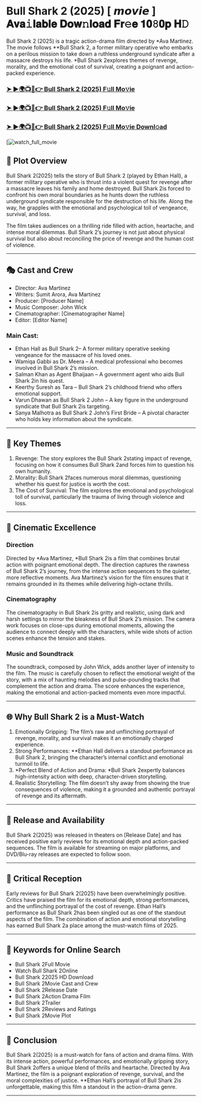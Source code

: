 # Bull Shark 2 (2025) [ 𝙢𝙤𝙫𝙞𝙚 ] 𝐀𝐯𝐚𝚒𝐥𝐚𝐛𝐥𝐞 𝐃𝐨𝐰𝚗𝐥𝐨𝐚𝐝 𝐅𝐫𝚎𝐞 𝟏𝟎𝟾𝟎𝐩 𝐇𝙳

Bull Shark 2 (2025) is a tragic action-drama film directed by *Ava Martinez. The movie follows **Bull Shark 2, a former military operative who embarks on a perilous mission to take down a ruthless underground syndicate after a massacre destroys his life. *Bull Shark 2explores themes of revenge, morality, and the emotional cost of survival, creating a poignant and action-packed experience.

### [➤ ►🌍📺📱👉   Bull Shark 2 (2025) F𝚞ll Mo𝚟ie](https://rb.gy/anddy4)

### [➤ ►🌍📺📱👉   Bull Shark 2 (2025) F𝚞ll Mo𝚟ie](https://rb.gy/anddy4)

### [➤ ►🌍📺📱👉   Bull Shark 2 (2025) F𝚞ll Mo𝚟ie Downl𝚘ad](https://rb.gy/anddy4)

[![watch_full_movie](https://media.themoviedb.org/t/p/w533_and_h300_bestv2/xeEoetXhC5WWmsalUfkMJ4SlSRS.jpg)

## 📖 Plot Overview

Bull Shark 2(2025) tells the story of Bull Shark 2 (played by Ethan Hall), a former military operative who is thrust into a violent quest for revenge after a massacre leaves his family and home destroyed. Bull Shark 2is forced to confront his own moral boundaries as he hunts down the ruthless underground syndicate responsible for the destruction of his life. Along the way, he grapples with the emotional and psychological toll of vengeance, survival, and loss.

The film takes audiences on a thrilling ride filled with action, heartache, and intense moral dilemmas. Bull Shark 2’s journey is not just about physical survival but also about reconciling the price of revenge and the human cost of violence.

---

## 🎭 Cast and Crew

- Director: Ava Martinez  
- Writers: Sumit Arora, Ava Martinez  
- Producer: [Producer Name]  
- Music Composer: John Wick  
- Cinematographer: [Cinematographer Name]  
- Editor: [Editor Name]  

### Main Cast:

- Ethan Hall as Bull Shark 2– A former military operative seeking vengeance for the massacre of his loved ones.  
- Wamiqa Gabbi as Dr. Meera – A medical professional who becomes involved in Bull Shark 2’s mission.  
- Salman Khan as Agent Bhaijaan – A government agent who aids Bull Shark 2in his quest.  
- Keerthy Suresh as Tara – Bull Shark 2’s childhood friend who offers emotional support.  
- Varun Dhawan as Bull Shark 2 John – A key figure in the underground syndicate that Bull Shark 2is targeting.  
- Sanya Malhotra as Bull Shark 2 John’s First Bride – A pivotal character who holds key information about the syndicate.

---

## 🌟 Key Themes

1. Revenge: The story explores the Bull Shark 2stating impact of revenge, focusing on how it consumes Bull Shark 2and forces him to question his own humanity.  
2. Morality: Bull Shark 2faces numerous moral dilemmas, questioning whether his quest for justice is worth the cost.  
3. The Cost of Survival: The film explores the emotional and psychological toll of survival, particularly the trauma of living through violence and loss.

---

## 🎥 Cinematic Excellence

### Direction  
Directed by *Ava Martinez, *Bull Shark 2is a film that combines brutal action with poignant emotional depth. The direction captures the rawness of Bull Shark 2’s journey, from the intense action sequences to the quieter, more reflective moments. Ava Martinez’s vision for the film ensures that it remains grounded in its themes while delivering high-octane thrills.

### Cinematography  
The cinematography in Bull Shark 2is gritty and realistic, using dark and harsh settings to mirror the bleakness of Bull Shark 2’s mission. The camera work focuses on close-ups during emotional moments, allowing the audience to connect deeply with the characters, while wide shots of action scenes enhance the tension and stakes.

### Music and Soundtrack  
The soundtrack, composed by John Wick, adds another layer of intensity to the film. The music is carefully chosen to reflect the emotional weight of the story, with a mix of haunting melodies and pulse-pounding tracks that complement the action and drama. The score enhances the experience, making the emotional and action-packed moments even more impactful.

---

## 🌐 Why Bull Shark 2 is a Must-Watch

1. Emotionally Gripping: The film’s raw and unflinching portrayal of revenge, morality, and survival makes it an emotionally charged experience.  
2. Strong Performances: **Ethan Hall delivers a standout performance as Bull Shark 2, bringing the character’s internal conflict and emotional turmoil to life.  
3. *Perfect Blend of Action and Drama: *Bull Shark 2expertly balances high-intensity action with deep, character-driven storytelling.  
4. Realistic Storytelling: The film doesn’t shy away from showing the true consequences of violence, making it a grounded and authentic portrayal of revenge and its aftermath.

---

## 📅 Release and Availability

Bull Shark 2(2025) was released in theaters on [Release Date] and has received positive early reviews for its emotional depth and action-packed sequences. The film is available for streaming on major platforms, and DVD/Blu-ray releases are expected to follow soon.

---

## 📝 Critical Reception

Early reviews for Bull Shark 2(2025) have been overwhelmingly positive. Critics have praised the film for its emotional depth, strong performances, and the unflinching portrayal of the cost of revenge. Ethan Hall’s performance as Bull Shark 2has been singled out as one of the standout aspects of the film. The combination of action and emotional storytelling has earned Bull Shark 2a place among the must-watch films of 2025.

---

## 🔑 Keywords for Online Search

- Bull Shark 2Full Movie  
- Watch Bull Shark 2Online  
- Bull Shark 22025 HD Download  
- Bull Shark 2Movie Cast and Crew  
- Bull Shark 2Release Date  
- Bull Shark 2Action Drama Film  
- Bull Shark 2Trailer  
- Bull Shark 2Reviews and Ratings  
- Bull Shark 2Movie Plot  

---

## 📢 Conclusion

Bull Shark 2(2025) is a must-watch for fans of action and drama films. With its intense action, powerful performances, and emotionally gripping story, Bull Shark 2offers a unique blend of thrills and heartache. Directed by Ava Martinez, the film is a poignant exploration of revenge, survival, and the moral complexities of justice. **Ethan Hall’s portrayal of Bull Shark 2is unforgettable, making this film a standout in the action-drama genre.

---
